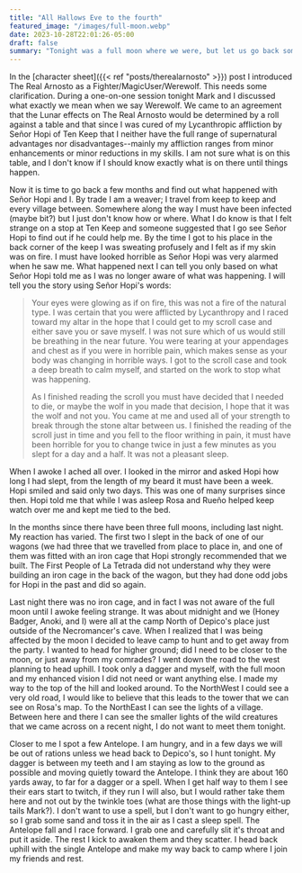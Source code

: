 ```yaml
---
title: "All Hallows Eve to the fourth"
featured_image: "/images/full-moon.webp"
date: 2023-10-28T22:01:26-05:00
draft: false
summary: "Tonight was a full moon where we were, but let us go back some time and learn what happened in the past..."
---
```


In the [character sheet]({{< ref "posts/therealarnosto" >}}) post I introduced The Real Arnosto as a Fighter/MagicUser/Werewolf. This needs some clarification. During a one-on-one session tonight Mark and I discussed what exactly we mean when we say Werewolf. We came to an agreement that the Lunar effects on The Real Arnosto would be determined by a roll against a table and that since I was cured of my Lycanthropic affliction by Señor Hopi of Ten Keep that I neither have the full range of supernatural advantages nor disadvantages--mainly my affliction ranges from minor enhancements or minor reductions in my skills. I am not sure what is on this table, and I don't know if I should know exactly what is on there until things happen.

Now it is time to go back a few months and find out what happened with Señor Hopi and I. By trade I am a weaver; I travel from keep to keep and every village between. Somewhere along the way I must have been infected (maybe bit?) but I just don't know how or where. What I do know is that I felt strange on a stop at Ten Keep and someone suggested that I go see Señor Hopi to find out if he could help me. By the time I got to his place in the back corner of the keep I was sweating profusely and I felt as if my skin was on fire. I must have looked horrible as Señor Hopi was very alarmed when he saw me. What happened next I can tell you only based on what Señor Hopi told me as I was no longer aware of what was happening. I will tell you the story using Señor Hopi's words:

> Your eyes were glowing as if on fire, this was not a fire of the natural type. I was certain that you were afflicted by Lycanthropy and I raced toward my altar in the hope that I could get to my scroll case and either save you or save myself. I was not sure which of us would still be breathing in the near future. You were tearing at your appendages and chest as if you were in horrible pain, which makes sense as your body was changing in horrible ways. I got to the scroll case and took a deep breath to calm myself, and started on the work to stop what was happening.
>
> As I finished reading the scroll you must have decided that I needed to die, or maybe the wolf in you made that decision, I hope that it was the wolf and not you. You came at me and used all of your strength to break through the stone altar between us. I finished the reading of the scroll just in time and you fell to the floor writhing in pain, it must have been horrible for you to change twice in just a few minutes as you slept for a day and a half. It was not a pleasant sleep.

When I awoke I ached all over. I looked in the mirror and asked Hopi how long I had slept, from the length of my beard it must have been a week. Hopi smiled and said only two days. This was one of many surprises since then. Hopi told me that while I was asleep Rosa and Rueño helped keep watch over me and kept me tied to the bed.

In the months since there have been three full moons, including last night. My reaction has varied. The first two I slept in the back of one of our wagons (we had three that we travelled from place to place in, and one of them was fitted with an iron cage that Hopi strongly recommended that we built. The First People of La Tetrada did not understand why they were building an iron cage in the back of the wagon, but they had done odd jobs for Hopi in the past and did so again.

Last night there was no iron cage, and in fact I was not aware of the full moon until I awoke feeling strange. It was about midnight and we (Honey Badger, Anoki, and I) were all at the camp North of Depico's place just outside of the Necromancer's cave. When I realized that I was being affected by the moon I decided to leave camp to hunt and to get away from the party. I wanted to head for higher ground; did I need to be closer to the moon, or just away from my comrades? I went down the road to the west planning to head uphill. I took only a dagger and myself, with the full moon and my enhanced vision I did not need or want anything else. I made my way to the top of the hill and looked around. To the NorthWest I could see a very old road, I would like to believe that this leads to the tower that we can see on Rosa's map. To the NorthEast I can see the lights of a village. Between here and there I can see the smaller lights of the wild creatures that we came across on a recent night, I do not want to meet them tonight.

Closer to me I spot a few Antelope. I am hungry, and in a few days we will be out of rations unless we head back to Depico's, so I hunt tonight. My dagger is between my teeth and I am staying as low to the ground as possible and moving quietly toward the Antelope. I think they are about 160 yards away, to far for a dagger or a spell. When I get half way to them I see their ears start to twitch, if they run I will also, but I would rather take them here and not out by the twinkle toes (what are those things with the light-up tails Mark?). I don't want to use a spell, but I don't want to go hungry either, so I grab some sand and toss it in the air as I cast a sleep spell. The Antelope fall and I race forward. I grab one and carefully slit it's throat and put it aside. The rest I kick to awaken them and they scatter. I head back uphill with the single Antelope and make my way back to camp where I join my friends and rest.
